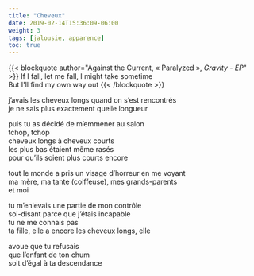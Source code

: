 ```yaml
---
title: "Cheveux"
date: 2019-02-14T15:36:09-06:00
weight: 3
tags: [jalousie, apparence]
toc: true
---
```


{{< blockquote author="Against the Current, « Paralyzed », *Gravity - EP*" >}}
If I fall, let me fall, I might take sometime  
But I'll find my own way out
{{< /blockquote >}}

j’avais les cheveux longs quand on s’est rencontrés  
je ne sais plus exactement quelle longueur  

puis tu as décidé de m’emmener au salon  
tchop, tchop  
cheveux longs à cheveux courts  
les plus bas étaient même rasés  
pour qu’ils soient plus courts encore  

tout le monde a pris un visage d’horreur en me voyant  
ma mère, ma tante (coiffeuse), mes grands-parents  
et moi  

tu m’enlevais une partie de mon contrôle  
soi-disant parce que j’étais incapable  
tu ne me connais pas  
ta fille, elle a encore les cheveux longs, elle  

avoue que tu refusais  
que l’enfant de ton chum  
soit d’égal à ta descendance